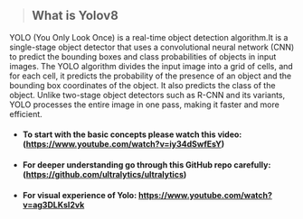 > ## What is Yolov8
YOLO (You Only Look Once) is a real-time object detection algorithm.It is a single-stage object detector that uses a convolutional neural network (CNN) to predict the bounding boxes and class probabilities of objects in input images. The YOLO algorithm divides the input image into a grid of cells, and for each cell, it predicts the probability of the presence of an object and the bounding box coordinates of the object. It also predicts the class of the object. Unlike two-stage object detectors such as R-CNN and its variants, YOLO processes the entire image in one pass, making it faster and more efficient.

+ #### To start with the basic concepts please watch this video:  (https://www.youtube.com/watch?v=iy34dSwfEsY)
+ #### For deeper understanding go through this GitHub repo carefully:  (https://github.com/ultralytics/ultralytics)
+ #### For visual experience of Yolo:  https://www.youtube.com/watch?v=ag3DLKsl2vk
